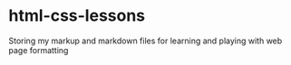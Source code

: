 # html-css-lessons
Storing my markup and markdown files for learning and playing with web page formatting

